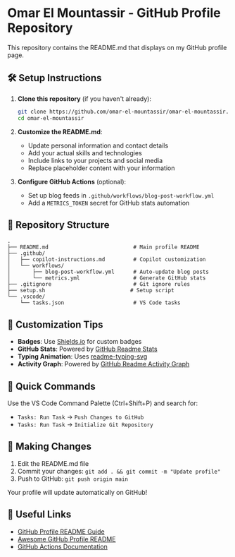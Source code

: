 # Omar El Mountassir - GitHub Profile Repository

This repository contains the README.md that displays on my GitHub profile page.

## 🛠️ Setup Instructions

1. **Clone this repository** (if you haven't already):
   ```bash
   git clone https://github.com/omar-el-mountassir/omar-el-mountassir.git
   cd omar-el-mountassir
   ```

2. **Customize the README.md**:
   - Update personal information and contact details
   - Add your actual skills and technologies
   - Include links to your projects and social media
   - Replace placeholder content with your information

3. **Configure GitHub Actions** (optional):
   - Set up blog feeds in `.github/workflows/blog-post-workflow.yml`
   - Add a `METRICS_TOKEN` secret for GitHub stats automation

## 📁 Repository Structure

```
.
├── README.md                           # Main profile README
├── .github/
│   ├── copilot-instructions.md         # Copilot customization
│   └── workflows/
│       ├── blog-post-workflow.yml      # Auto-update blog posts
│       └── metrics.yml                 # Generate GitHub stats
├── .gitignore                          # Git ignore rules
├── setup.sh                           # Setup script
└── .vscode/
    └── tasks.json                      # VS Code tasks
```

## 🎨 Customization Tips

- **Badges**: Use [Shields.io](https://shields.io/) for custom badges
- **GitHub Stats**: Powered by [GitHub Readme Stats](https://github.com/anuraghazra/github-readme-stats)
- **Typing Animation**: Uses [readme-typing-svg](https://github.com/DenverCoder1/readme-typing-svg)
- **Activity Graph**: Powered by [GitHub Readme Activity Graph](https://github.com/Ashutosh00710/github-readme-activity-graph)

## 🚀 Quick Commands

Use the VS Code Command Palette (Ctrl+Shift+P) and search for:
- `Tasks: Run Task` → `Push Changes to GitHub`
- `Tasks: Run Task` → `Initialize Git Repository`

## 📝 Making Changes

1. Edit the README.md file
2. Commit your changes: `git add . && git commit -m "Update profile"`
3. Push to GitHub: `git push origin main`

Your profile will update automatically on GitHub!

## 🔗 Useful Links

- [GitHub Profile README Guide](https://docs.github.com/en/account-and-profile/setting-up-and-managing-your-github-profile/customizing-your-profile/managing-your-profile-readme)
- [Awesome GitHub Profile README](https://github.com/abhisheknaiidu/awesome-github-profile-readme)
- [GitHub Actions Documentation](https://docs.github.com/en/actions)
